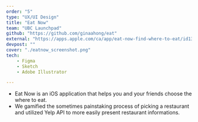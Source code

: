 ```yaml
---
order: "5"
type: "UX/UI Design"
title: "Eat Now"
team: "UBC Launchpad"
github: "https://github.com/ginaahong/eat"
external: "https://apps.apple.com/ca/app/eat-now-find-where-to-eat/id1366648100"
devpost: ""
cover: "./eatnow_screenshot.png"
tech:
    - Figma
    - Sketch
    - Adobe Illustrator

---
```

* Eat Now is an iOS application that helps you and your friends choose the where to eat.
* We gamified the sometimes painstaking process of picking a restaurant and utilized Yelp API to more easily present restaurant informations.
